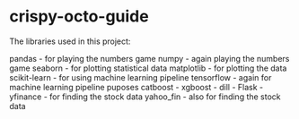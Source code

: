 # crispy-octo-guide
The libraries used in this project:


pandas - for playing the numbers game
numpy -  again playing the numbers game
seaborn - for plotting statistical data
matplotlib - for plotting the data
scikit-learn - for using machine learning pipeline
tensorflow - again for machine learning pipeline puposes
catboost - 
xgboost - 
dill -
Flask - 
yfinance - for finding the stock data
yahoo_fin - also for finding the stock data
